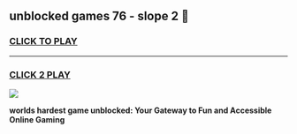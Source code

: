 
## unblocked games 76 - slope 2 👋
<h3>
<a href="https://premium.freeplayer.one?title=unblocked_games_76_-_slope_2&ref=13F">CLICK TO PLAY</a></h3>
<hr>

<h3>
<a href="https://premium.freeplayer.one?title=unblocked_games_76_-_slope_2&ref=13F">CLICK 2 PLAY</a>
  
</h3>

<a href="https://premium.freeplayer.one?title=unblocked_games_76_-_slope_2&ref=12F/"><img src="https://clearcache.store/games.png"></a>


**worlds hardest game unblocked: Your Gateway to Fun and Accessible Online Gaming**
